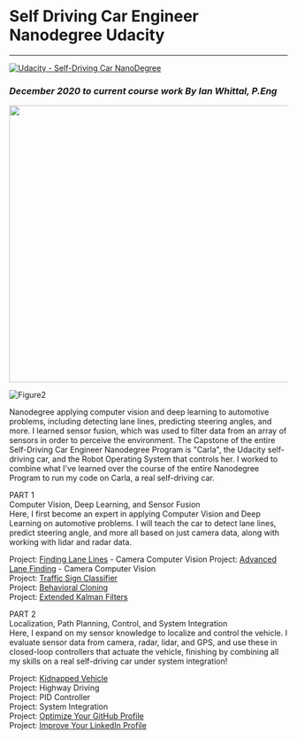 # Self Driving Car Engineer Nanodegree Udacity  
---
[![Udacity - Self-Driving Car NanoDegree](https://s3.amazonaws.com/udacity-sdc/github/shield-carnd.svg)](http://www.udacity.com/drive)  
### *December 2020 to current course work By Ian Whittal, P.Eng* 

<p align="center">
<img width="700" height="500" src="https://github.com/udacity/self-driving-car/blob/master/images/car.jpeg"</p>    

![Figure2](https://github.com/silverwhere/Self-Driving-Car-Nanodegree---Udacity/blob/main/partnerships.jpg)  
  
Nanodegree applying computer vision and deep learning to automotive problems, including detecting lane lines, predicting steering angles, and more. I learned sensor fusion, which was used to filter data from an array of sensors in order to perceive the environment. The Capstone of the entire Self-Driving Car Engineer Nanodegree Program is "Carla", the Udacity self-driving car, and the Robot Operating System that controls her. I worked to combine what I've learned over the course of the entire Nanodegree Program to run my code on Carla, a real self-driving car.  
    
PART 1  
Computer Vision, Deep Learning, and Sensor Fusion  
Here, I first become an expert in applying Computer Vision and Deep Learning on automotive problems. I will teach the car to detect lane lines, predict steering angle, and more all based on just camera data, along with working with lidar and radar data.  

Project: [Finding Lane Lines](https://github.com/silverwhere/Self-Driving-Car-Nanodegree---Udacity/tree/main/Project%201%20-%20Finding%20Lane%20Lines) - Camera Computer Vision 
Project: [Advanced Lane Finding](https://github.com/silverwhere/Self-Driving-Car-Nanodegree---Udacity/tree/main/Project%202%20-%20Advanced%20Lane%20Finding) - Camera Computer Vision    
Project: [Traffic Sign Classifier](https://github.com/silverwhere/Self-Driving-Car-Nanodegree---Udacity/tree/main/Project%203%20-%20Traffic%20Sign%20Classifier)    
Project: [Behavioral Cloning](https://github.com/silverwhere/Self-Driving-Car-Nanodegree---Udacity/tree/main/Project%204%20-%20Behavioural%20Cloning)  
Project: [Extended Kalman Filters](https://github.com/silverwhere/Self-Driving-Car-Nanodegree---Udacity/tree/main/Project%205%20-%20Extended%20Kalman%20Filter)  
  
PART 2  
Localization, Path Planning, Control, and System Integration  
Here, I expand on my sensor knowledge to localize and control the vehicle. I evaluate sensor data from camera, radar, lidar, and GPS, and use these in closed-loop controllers that actuate the vehicle, finishing by combining all my skills on a real self-driving car under system integration!

Project: [Kidnapped Vehicle](https://github.com/silverwhere/Self-Driving-Car-Nanodegree---Udacity/tree/main/Project%206%20-%20Kidnapped%20Vehicle%20Project)  
Project: Highway Driving  
Project: PID Controller  
Project: System Integration  
Project: [Optimize Your GitHub Profile](http://www.github.com/silverwhere)  
Project: [Improve Your LinkedIn Profile](http://www.linkedin.com/in/ianwhittal/)    


